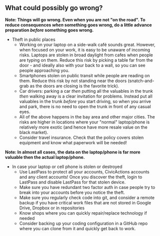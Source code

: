 ## What could possibly go wrong?

**Note: Things will go wrong. Even when you are not "on the road". To reduce consequences *when* something goes wrong, do a little advance preparation *before* something goes wrong.**

*   Theft in public places
    *   Working on your laptop on a side-walk café sounds great. However, when focused on your work, it is easy to be unaware of incoming risks. Laptops are stolen in broad daylight from cafes when people are typing on them. Reduce this risk by picking a table far from the door - and ideally also with your back to a wall, so you can see people approaching you.
    *   Smartphones stolen on public transit while people are reading on them. Reduce this risk by not standing near the doors (snatch-and-grab as the doors are closing is the favorite trick).
    *   Car drivers: parking a car *then* putting all the valuables in the trunk *then* walking away is a clear invitation for problems. Instead put all valuables in the trunk *before* you start driving, so when you arrive and park, there is no need to open the trunk in front of any casual eyes.
    *   All of the above happens in the bay area and other major cities. The risks are higher in locations where your "normal" laptop/phone is relatively more exotic (and hence have more resale value on the black market).
    *   Consider travel insurance. Check that the policy covers stolen equipment and know what paperwork will be needed!

**Note: In almost all cases, the data on the laptop/phone is far more valuable then the actual laptop/phone.**

*   In case your laptop or cell phone is stolen or destroyed
    *   Use LastPass to protect all your accounts, CivicActions accounts and any client accounts! Once you discover the theft, login to LastPass and disable LastPass for that stolen device.
    *   Make sure you have redundant two factor auth in case people try to break into your accounts before you notice the theft.
    *   Make sure you regularly check code into git, and consider a remote backup if you have critical work files that are not stored in Google Drive, Dropbox or in repositories
    *   Know shops where you can quickly repair/replace technology if needed
    *   Consider backing up your coding configuration in a GitHub repo where you can clone from it and quickly get back to work.
